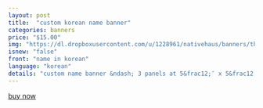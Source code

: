 ```yaml
---
layout: post
title:  "custom korean name banner"
categories: banners
price: "$15.00"
img: "https://dl.dropboxusercontent.com/u/1228961/nativehaus/banners/thumbnails/name-banner-thumbnail.jpg"
isnew: "false"
front: "name in korean"
language: "korean"
details: "custom name banner &ndash; 3 panels at 5&frac12;″ x 5&frac12;″ with up to 2 different colors* with white string. can be oriented horizontally or vertically.<br><br>*shades of color chosen by native haus"
---
```


<a href="https://gum.co/QPmj" class="button button--green">buy now</a> <script type="text/javascript" src="https://gumroad.com/js/gumroad.js"></script>
